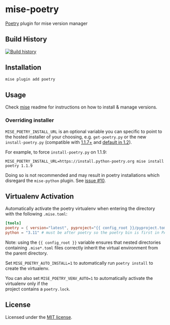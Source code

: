 # mise-poetry

[Poetry](https://github.com/python-poetry/poetry) plugin for mise version
manager

## Build History

[![Build history](https://buildstats.info/github/chart/mise-plugins/mise-poetry?branch=main)](https://github.com/mise-plugins/mise-poetry/actions)

## Installation

```bash
mise plugin add poetry
```

## Usage

Check [mise](https://github.com/jdx/mise) readme for instructions on how to
install & manage versions.

### Overriding installer

`MISE_POETRY_INSTALL_URL` is an optional variable you can specific to point to
the hosted installer of your choosing, e.g. `get-poetry.py` or the new `install-poetry.py`
(compatible with [1.1.7+](https://github.com/python-poetry/poetry/releases/tag/1.1.7) and
[default in 1.2](https://python-poetry.org/blog/announcing-poetry-1.2.0a1/#deprecation-of-the-get-poetrypy-script)).

For example, to force `install-poetry.py` on 1.1.9:

```
MISE_POETRY_INSTALL_URL=https://install.python-poetry.org mise install poetry 1.1.9
```

Doing so is not recommended and may result in poetry installations which
disregard the `mise-python` plugin. See [issue #10](https://github.com/mise-plugins/mise-poetry/issues/10).

## Virtualenv Activation

Automatically activate the poetry virtualenv when entering the directory with the following
`.mise.toml`:

```toml
[tools]
poetry = { version="latest", pyproject="{{ config_root }}/pyproject.toml" }
python = "3.11" # must be after poetry so the poetry bin is first in PATH
```

Note: using the `{{ config_root }}` variable ensures that nested directories
containing `.mise*.toml` files correctly inherit the virtual environment from
the parent directory.

Set `MISE_POETRY_AUTO_INSTALL=1` to automatically run `poetry install` to create the virtualenv.

You can also set `MISE_POETRY_VENV_AUTO=1` to automatically activate the virtualenv only if the  
project contains a `poetry.lock`.

## License

Licensed under the
[MIT license](https://github.com/mise-plugins/mise-poetry/blob/main/LICENSE).
